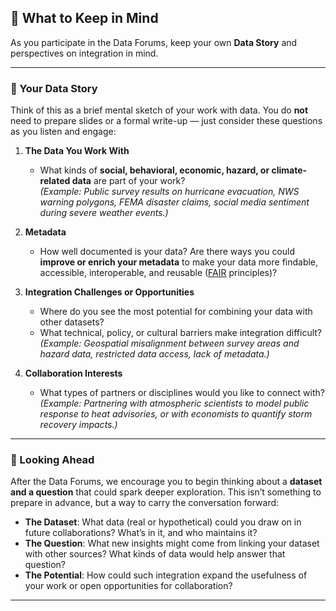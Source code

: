 ## 🧩 What to Keep in Mind  

As you participate in the Data Forums, keep your own **Data Story** and perspectives on integration in mind.  

---

### 📖 Your Data Story  
Think of this as a brief mental sketch of your work with data. You do **not** need to prepare slides or a formal write-up — just consider these questions as you listen and engage:  

1. **The Data You Work With**  
   - What kinds of **social, behavioral, economic, hazard, or climate-related data** are part of your work?  
     _(Example: Public survey results on hurricane evacuation, NWS warning polygons, FEMA disaster claims, social media sentiment during severe weather events.)_

2. **Metadata**  
   - How well documented is your data? Are there ways you could **improve or enrich your metadata** to make your data more findable, accessible, interoperable, and reusable ([FAIR](https://www.go-fair.org/fair-principles/) principles)?  

3. **Integration Challenges or Opportunities**  
   - Where do you see the most potential for combining your data with other datasets?  
   - What technical, policy, or cultural barriers make integration difficult?  
     _(Example: Geospatial misalignment between survey areas and hazard data, restricted data access, lack of metadata.)_  

4. **Collaboration Interests**  
   - What types of partners or disciplines would you like to connect with?  
     _(Example: Partnering with atmospheric scientists to model public response to heat advisories, or with economists to quantify storm recovery impacts.)_  

---

### 🔭 Looking Ahead  
After the Data Forums, we encourage you to begin thinking about a **dataset and a question** that could spark deeper exploration. This isn’t something to prepare in advance, but a way to carry the conversation forward:  

- **The Dataset**: What data (real or hypothetical) could you draw on in future collaborations? What’s in it, and who maintains it?  
- **The Question**: What new insights might come from linking your dataset with other sources? What kinds of data would help answer that question?  
- **The Potential**: How could such integration expand the usefulness of your work or open opportunities for collaboration?  

---
